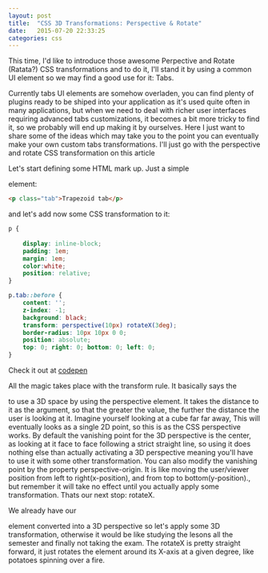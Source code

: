 ```yaml
---
layout: post
title:  "CSS 3D Transformations: Perspective & Rotate"
date:   2015-07-20 22:33:25
categories: css
---
```


This time, I'd like to introduce those awesome Perpective and Rotate (Ratata?) CSS transformations and to do it, I'll stand it by using a common UI element so we may find a good use for it: Tabs.

Currently tabs UI elements are somehow overladen, you can find plenty of plugins ready to be shiped into your application as it's used quite often in many applications, but when we need to deal with richer user interfaces requiring advanced tabs customizations, it becomes a bit more tricky to find it, so we probably will end up making it by ourselves. Here I just want to share some of the ideas which may take you to the point you can eventually make your own custom tabs transformations. I'll just go with the perspective and rotate CSS transformation on this article

Let's start defining some HTML mark up. Just a simple <p> element:

```html
<p class="tab">Trapezoid tab</p>
```

and let's add now some CSS transformation to it:

```css
p {
  	
	display: inline-block;
	padding: 1em;
	margin: 1em;
  	color:white;
  	position: relative;
}

p.tab::before {
	content: '';
	z-index: -1;
	background: black;
	transform: perspective(10px) rotateX(3deg);
  	border-radius: 10px 10px 0 0;
  	position: absolute;
	top: 0; right: 0; bottom: 0; left: 0;
}
```

Check it out at [codepen](http://codepen.io/Tsur/pen/rVrEde)

All the magic takes place with the transform rule. It basically says the <p> to use a 3D space by using the perspective element. It takes the distance to it as the argument, so that the greater the value, the further the distance the user is looking at it. Imagine yourself looking at a cube far far away, This will eventually looks as a single 2D point, so this is as the CSS perspective works. By default the vanishing point for the 3D perspective is the center, as looking at it face to face following a strict straight line, so using it does nothing else than actually activating a 3D perspective meaning you'll have to use it with some other transformation. You can also modify the vanishing point by the property perspective-origin. It is like moving the user/viewer position from left to right(x-position), and from top to bottom(y-position)., but remember it will take no effect until you actually apply some transformation. Thats our next stop: rotateX.

We already have our <p> element converted into a 3D perspective so let's apply some 3D transformation, otherwise it would be like studying the lesons all the semester and finally not taking the exam. The rotateX is pretty straight forward, it just rotates the element around its X-axis at a given degree, like potatoes spinning over a fire.

